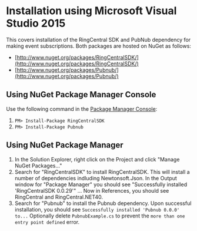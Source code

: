 # Installation using Microsoft Visual Studio 2015

This covers installation of the RingCentral SDK and PubNub dependency for making event subscriptions. Both packages are hosted on NuGet as follows:

* [http://www.nuget.org/packages/RingCentralSDK/](http://www.nuget.org/packages/RingCentralSDK/)
* [http://www.nuget.org/packages/Pubnub/](http://www.nuget.org/packages/Pubnub/)

## Using NuGet Package Manager Console

Use the following command in the [Package Manager Console](http://docs.nuget.org/consume/package-manager-console):

1. `PM> Install-Package RingCentralSDK`
1. `PM> Install-Package Pubnub`

## Using NuGet Package Manager

1. In the Solution Explorer, right click on the Project and click "Manage NuGet Packages..."
1. Search for "RingCentralSDK" to install RingCentralSDK. This will install a number of dependencies indluding Newtonsoft.Json. In the Output window for "Package Manager" you should see "Successfully installed 'RingCentralSDK 0.0.29'" ... Now in References, you should see RingCentral and RingCentral.NET40.
1. Search for "Pubnub" to install the Pubnub dependency. Upon successful installation, you should see `Successfully installed 'Pubnub 0.0.0' to...` Optionally delete `PubnubExample.cs` to prevent the `more than one entry point defined` error.
